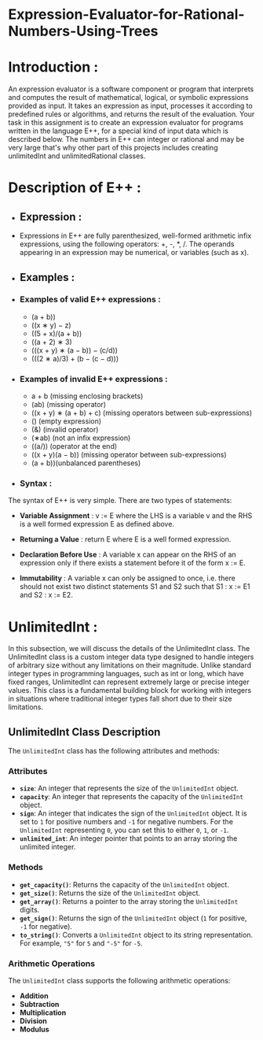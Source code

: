 # Expression-Evaluator-for-Rational-Numbers-Using-Trees

# Introduction : 
An expression evaluator is a software component or program that interprets and computes the result of
mathematical, logical, or symbolic expressions provided as input. It takes an expression as input, processes
it according to predefined rules or algorithms, and returns the result of the evaluation. Your task in this
assignment is to create an expression evaluator for programs written in the language E++, for a special
kind of input data which is described below. The numbers in E++ can integer or rational and may be very large that's why other part of this projects includes creating unlimitedInt and unlimitedRational classes.

# Description of E++ : 

- ## Expression :

- Expressions in E++ are fully parenthesized, well-formed arithmetic infix expressions, using the following
operators: +, -, *, /. The operands appearing in an expression may be numerical, or variables (such as
x).

- ## Examples :
- ### Examples of valid E++ expressions :
  - (a + b))
  - ((x ∗ y) − z)
  - ((5 + x)/(a + b))
  - ((a + 2) ∗ 3)
  - (((x + y) ∗ (a − b)) − (c/d))
  - (((2 ∗ a)/3) + (b − (c − d)))

- ### Examples of invalid E++ expressions :
  - a + b (missing enclosing brackets)
  - (ab) (missing operator)
  - ((x + y) ∗ (a + b) + c) (missing operators between sub-expressions)
  - () (empty expression)
  - (&) (invalid operator)
  - (∗ab) (not an infix expression)
  - ((a/)) (operator at the end)
  - ((x + y)(a − b)) (missing operator between sub-expressions)
  - (a + b))(unbalanced parentheses)

- ### Syntax :
The syntax of E++ is very simple. There are two types of statements:
- **Variable Assignment** : v := E where the LHS is a variable v and the RHS is a well formed expression
E as defined above.

- **Returning a Value** : return E where E is a well formed expression.

- **Declaration Before Use** : A variable x can appear on the RHS of an expression only if there exists
a statement before it of the form x := E.

- **Immutability** : A variable x can only be assigned to once, i.e. there should not exist two distinct
statements S1 and S2 such that S1 : x := E1 and S2 : x := E2.


# UnlimitedInt :
In this subsection, we will discuss the details of the UnlimitedInt class.
The UnlimitedInt class is a custom integer data type designed to handle integers of arbitrary size without
any limitations on their magnitude. Unlike standard integer types in programming languages, such as int or
long, which have fixed ranges, UnlimitedInt can represent extremely large or precise integer values. This
class is a fundamental building block for working with integers in situations where traditional integer types
fall short due to their size limitations.

## UnlimitedInt Class Description

The `UnlimitedInt` class has the following attributes and methods:

### Attributes
- **`size`**: An integer that represents the size of the `UnlimitedInt` object.
- **`capacity`**: An integer that represents the capacity of the `UnlimitedInt` object.
- **`sign`**: An integer that indicates the sign of the `UnlimitedInt` object. It is set to `1` for positive numbers and `-1` for negative numbers. For the `UnlimitedInt` representing `0`, you can set this to either `0`, `1`, or `-1`.
- **`unlimited_int`**: An integer pointer that points to an array storing the unlimited integer.

### Methods
- **`get_capacity()`**: Returns the capacity of the `UnlimitedInt` object.
- **`get_size()`**: Returns the size of the `UnlimitedInt` object.
- **`get_array()`**: Returns a pointer to the array storing the `UnlimitedInt` digits.
- **`get_sign()`**: Returns the sign of the `UnlimitedInt` object (`1` for positive, `-1` for negative).
- **`to_string()`**: Converts a `UnlimitedInt` object to its string representation. For example, `"5"` for `5` and `"-5"` for `-5`.

### Arithmetic Operations
The `UnlimitedInt` class supports the following arithmetic operations:
- **Addition**
- **Subtraction**
- **Multiplication**
- **Division**
- **Modulus**


